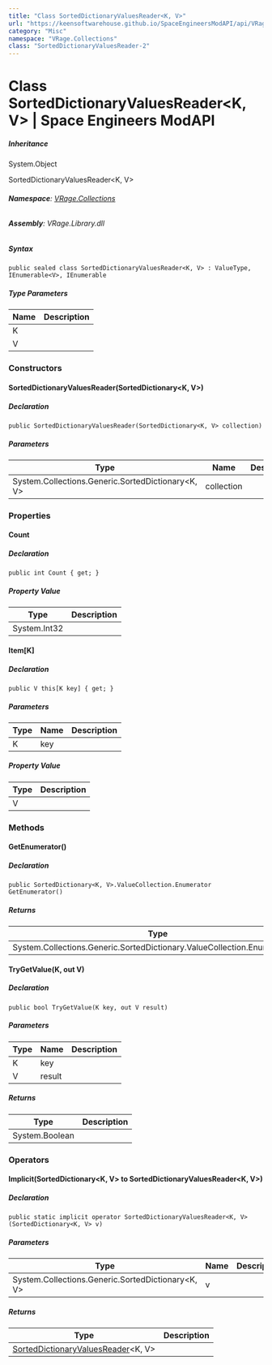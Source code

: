 ```yaml
---
title: "Class SortedDictionaryValuesReader<K, V>"
url: "https://keensoftwarehouse.github.io/SpaceEngineersModAPI/api/VRage.Collections.SortedDictionaryValuesReader-2.html"
category: "Misc"
namespace: "VRage.Collections"
class: "SortedDictionaryValuesReader-2"
---
```


# Class SortedDictionaryValuesReader<K, V> | Space Engineers ModAPI

##### Inheritance

System.Object

SortedDictionaryValuesReader<K, V>

###### **Namespace**: [VRage.Collections](https://keensoftwarehouse.github.io/SpaceEngineersModAPI/api/VRage.Collections.html)

###### **Assembly**: VRage.Library.dll

##### Syntax

```
public sealed class SortedDictionaryValuesReader<K, V> : ValueType, IEnumerable<V>, IEnumerable
```

##### Type Parameters

| Name | Description |
| --- | --- |
| K   |     |
| V   |     |

### Constructors

#### SortedDictionaryValuesReader(SortedDictionary<K, V>)

##### Declaration

```
public SortedDictionaryValuesReader(SortedDictionary<K, V> collection)
```

##### Parameters

| Type | Name | Description |
| --- | --- | --- |
| System.Collections.Generic.SortedDictionary<K, V> | collection |     |

### Properties

#### Count

##### Declaration

```
public int Count { get; }
```

##### Property Value

| Type | Description |
| --- | --- |
| System.Int32 |     |

#### Item\[K\]

##### Declaration

```
public V this[K key] { get; }
```

##### Parameters

| Type | Name | Description |
| --- | --- | --- |
| K   | key |     |

##### Property Value

| Type | Description |
| --- | --- |
| V   |     |

### Methods

#### GetEnumerator()

##### Declaration

```
public SortedDictionary<K, V>.ValueCollection.Enumerator GetEnumerator()
```

##### Returns

| Type | Description |
| --- | --- |
| System.Collections.Generic.SortedDictionary.ValueCollection.Enumerator<> |     |

#### TryGetValue(K, out V)

##### Declaration

```
public bool TryGetValue(K key, out V result)
```

##### Parameters

| Type | Name | Description |
| --- | --- | --- |
| K   | key |     |
| V   | result |     |

##### Returns

| Type | Description |
| --- | --- |
| System.Boolean |     |

### Operators

#### Implicit(SortedDictionary<K, V> to SortedDictionaryValuesReader<K, V>)

##### Declaration

```
public static implicit operator SortedDictionaryValuesReader<K, V>(SortedDictionary<K, V> v)
```

##### Parameters

| Type | Name | Description |
| --- | --- | --- |
| System.Collections.Generic.SortedDictionary<K, V> | v   |     |

##### Returns

| Type | Description |
| --- | --- |
| [SortedDictionaryValuesReader](https://keensoftwarehouse.github.io/SpaceEngineersModAPI/api/VRage.Collections.SortedDictionaryValuesReader-2.html)<K, V> |     |
